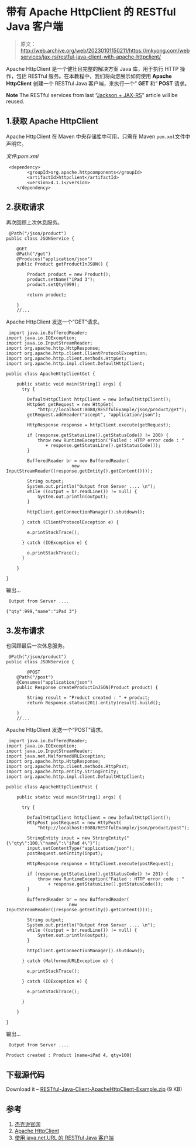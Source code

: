 # 带有 Apache HttpClient 的 RESTful Java 客户端

> 原文：<http://web.archive.org/web/20230101150211/https://mkyong.com/webservices/jax-rs/restful-java-client-with-apache-httpclient/>

Apache HttpClient 是一个健壮且完整的解决方案 Java 库，用于执行 HTTP 操作，包括 RESTful 服务。在本教程中，我们将向您展示如何使用 **Apache HttpClient** 创建一个 RESTful Java 客户端，来执行一个“ **GET** 和“ **POST** 请求。

**Note**
The RESTful services from last “[Jackson + JAX-RS](http://web.archive.org/web/20221117052655/http://www.mkyong.com/webservices/jax-rs/integrate-jackson-with-resteasy/)” article will be reused.

## 1.获取 Apache HttpClient

Apache HttpClient 在 Maven 中央存储库中可用，只需在 Maven `pom.xml`文件中声明它。

*文件:pom.xml*

```
 <dependency>
		<groupId>org.apache.httpcomponents</groupId>
		<artifactId>httpclient</artifactId>
		<version>4.1.1</version>
	</dependency> 
```

## 2.获取请求

再次回顾上次休息服务。

```
 @Path("/json/product")
public class JSONService {

	@GET
	@Path("/get")
	@Produces("application/json")
	public Product getProductInJSON() {

		Product product = new Product();
		product.setName("iPad 3");
		product.setQty(999);

		return product; 

	}
	//... 
```

Apache HttpClient 发送一个“GET”请求。

```
 import java.io.BufferedReader;
import java.io.IOException;
import java.io.InputStreamReader;
import org.apache.http.HttpResponse;
import org.apache.http.client.ClientProtocolException;
import org.apache.http.client.methods.HttpGet;
import org.apache.http.impl.client.DefaultHttpClient;

public class ApacheHttpClientGet {

	public static void main(String[] args) {
	  try {

		DefaultHttpClient httpClient = new DefaultHttpClient();
		HttpGet getRequest = new HttpGet(
			"http://localhost:8080/RESTfulExample/json/product/get");
		getRequest.addHeader("accept", "application/json");

		HttpResponse response = httpClient.execute(getRequest);

		if (response.getStatusLine().getStatusCode() != 200) {
			throw new RuntimeException("Failed : HTTP error code : "
			   + response.getStatusLine().getStatusCode());
		}

		BufferedReader br = new BufferedReader(
                         new InputStreamReader((response.getEntity().getContent())));

		String output;
		System.out.println("Output from Server .... \n");
		while ((output = br.readLine()) != null) {
			System.out.println(output);
		}

		httpClient.getConnectionManager().shutdown();

	  } catch (ClientProtocolException e) {

		e.printStackTrace();

	  } catch (IOException e) {

		e.printStackTrace();
	  }

	}

} 
```

输出…

```
 Output from Server .... 

{"qty":999,"name":"iPad 3"} 
```

## 3.发布请求

也回顾最后一次休息服务。

```
 @Path("/json/product")
public class JSONService {

        @POST
	@Path("/post")
	@Consumes("application/json")
	public Response createProductInJSON(Product product) {

		String result = "Product created : " + product;
		return Response.status(201).entity(result).build();

	}
	//... 
```

Apache HttpClient 发送一个“POST”请求。

```
 import java.io.BufferedReader;
import java.io.IOException;
import java.io.InputStreamReader;
import java.net.MalformedURLException;
import org.apache.http.HttpResponse;
import org.apache.http.client.methods.HttpPost;
import org.apache.http.entity.StringEntity;
import org.apache.http.impl.client.DefaultHttpClient;

public class ApacheHttpClientPost {

	public static void main(String[] args) {

	  try {

		DefaultHttpClient httpClient = new DefaultHttpClient();
		HttpPost postRequest = new HttpPost(
			"http://localhost:8080/RESTfulExample/json/product/post");

		StringEntity input = new StringEntity("{\"qty\":100,\"name\":\"iPad 4\"}");
		input.setContentType("application/json");
		postRequest.setEntity(input);

		HttpResponse response = httpClient.execute(postRequest);

		if (response.getStatusLine().getStatusCode() != 201) {
			throw new RuntimeException("Failed : HTTP error code : "
				+ response.getStatusLine().getStatusCode());
		}

		BufferedReader br = new BufferedReader(
                        new InputStreamReader((response.getEntity().getContent())));

		String output;
		System.out.println("Output from Server .... \n");
		while ((output = br.readLine()) != null) {
			System.out.println(output);
		}

		httpClient.getConnectionManager().shutdown();

	  } catch (MalformedURLException e) {

		e.printStackTrace();

	  } catch (IOException e) {

		e.printStackTrace();

	  }

	}

} 
```

输出…

```
 Output from Server .... 

Product created : Product [name=iPad 4, qty=100] 
```

## 下载源代码

Download it – [RESTful-Java-Client-ApacheHttpClient-Example.zip](http://web.archive.org/web/20221117052655/http://www.mkyong.com/wp-content/uploads/2011/07/RESTful-Java-Client-ApacheHttpClient-Example.zip) (9 KB)

## 参考

1.  [杰克逊官网](http://web.archive.org/web/20221117052655/http://jackson.codehaus.org/ )
2.  [Apache HttpClient](http://web.archive.org/web/20221117052655/https://hc.apache.org/httpcomponents-client-ga/index.html)
3.  [使用 java.net.URL 的 RESTful Java 客户端](http://web.archive.org/web/20221117052655/http://www.mkyong.com/webservices/jax-rs/restfull-java-client-with-java-net-url/)

<input type="hidden" id="mkyong-current-postId" value="9624">